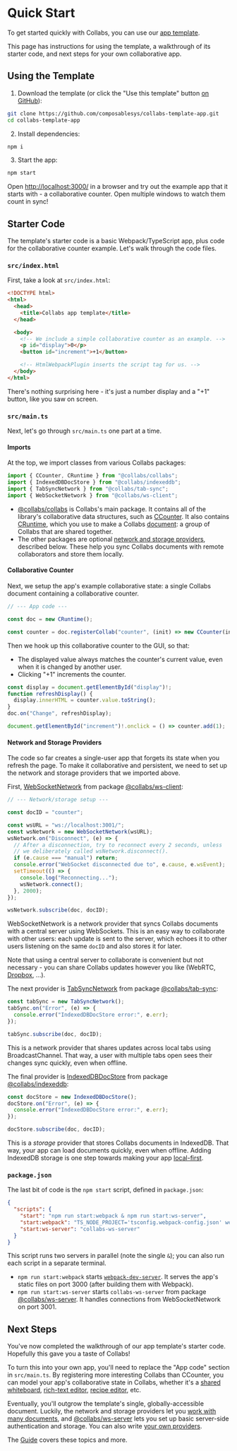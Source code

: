 # Quick Start

To get started quickly with Collabs, you can use our [app template](https://github.com/composablesys/collabs-template-app).

This page has instructions for using the template, a walkthrough of its starter code, and next steps for your own collaborative app.

## Using the Template

1. Download the template (or click the "Use this template" button [on GitHub](https://github.com/composablesys/collabs-template-app)):

```bash
git clone https://github.com/composablesys/collabs-template-app.git
cd collabs-template-app
```

2. Install dependencies:

```bash
npm i
```

3. Start the app:

```bash
npm start
```

Open [http://localhost:3000/](http://localhost:3000/) in a browser and try out the example app that it starts with - a collaborative counter. Open multiple windows to watch them count in sync!

## Starter Code

The template's starter code is a basic Webpack/TypeScript app, plus code for the collaborative counter example. Let's walk through the code files.

### `src/index.html`

First, take a look at `src/index.html`:

```html
<!DOCTYPE html>
<html>
  <head>
    <title>Collabs app template</title>
  </head>

  <body>
    <!-- We include a simple collaborative counter as an example. -->
    <p id="display">0</p>
    <button id="increment">+1</button>

    <!-- HtmlWebpackPlugin inserts the script tag for us. -->
  </body>
</html>
```

There's nothing surprising here - it's just a number display and a "+1" button, like you saw on screen.

### `src/main.ts`

Next, let's go through `src/main.ts` one part at a time.

#### Imports

At the top, we import classes from various Collabs packages:

```ts
import { CCounter, CRuntime } from "@collabs/collabs";
import { IndexedDBDocStore } from "@collabs/indexeddb";
import { TabSyncNetwork } from "@collabs/tab-sync";
import { WebSocketNetwork } from "@collabs/ws-client";
```

- [@collabs/collabs](https://www.npmjs.com/package/@collabs/collabs) is Collabs's main package. It contains all of the library's collaborative data structures, such as [CCounter](./api/collabs/classes/CCounter.html). It also contains [CRuntime](./api/collabs/classes/CRuntime.html), which you use to make a Collabs [document](./guide/documents.html): a group of Collabs that are shared together.
- The other packages are optional [network and storage providers](./guide/providers.html), described below. These help you sync Collabs documents with remote collaborators and store them locally.

#### Collaborative Counter

Next, we setup the app's example collaborative state: a single Collabs document containing a collaborative counter.

```ts
// --- App code ---

const doc = new CRuntime();

const counter = doc.registerCollab("counter", (init) => new CCounter(init));
```

Then we hook up this collaborative counter to the GUI, so that:

- The displayed value always matches the counter's current value, even when it is changed by another user.
- Clicking "+1" increments the counter.

```ts
const display = document.getElementById("display")!;
function refreshDisplay() {
  display.innerHTML = counter.value.toString();
}
doc.on("Change", refreshDisplay);

document.getElementById("increment")!.onclick = () => counter.add(1);
```

#### Network and Storage Providers

The code so far creates a single-user app that forgets its state when you refresh the page. To make it collaborative and persistent, we need to set up the network and storage providers that we imported above.

First, [WebSocketNetwork](./api/ws-client/classes/WebSocketNetwork.html) from package [@collabs/ws-client](https://www.npmjs.com/package/@collabs/ws-client):

```ts
// --- Network/storage setup ---

const docID = "counter";

const wsURL = "ws://localhost:3001/";
const wsNetwork = new WebSocketNetwork(wsURL);
wsNetwork.on("Disconnect", (e) => {
  // After a disconnection, try to reconnect every 2 seconds, unless
  // we deliberately called wsNetwork.disconnect().
  if (e.cause === "manual") return;
  console.error("WebSocket disconnected due to", e.cause, e.wsEvent);
  setTimeout(() => {
    console.log("Reconnecting...");
    wsNetwork.connect();
  }, 2000);
});

wsNetwork.subscribe(doc, docID);
```

WebSocketNetwork is a network provider that syncs Collabs documents with a central server using WebSockets. This is an easy way to collaborate with other users: each update is sent to the server, which echoes it to other users listening on the same `docID` and also stores it for later.

Note that using a central server to collaborate is convenient but not necessary - you can share Collabs updates however you like (WebRTC, [Dropbox](https://github.com/mweidner037/fileshare-recipe-editor/), ...).

The next provider is [TabSyncNetwork](./api/tab-sync/classes/TabSyncNetwork.html) from package [@collabs/tab-sync](https://www.npmjs.com/package/@collabs/tab-sync):

```ts
const tabSync = new TabSyncNetwork();
tabSync.on("Error", (e) => {
  console.error("IndexedDBDocStore error:", e.err);
});

tabSync.subscribe(doc, docID);
```

This is a network provider that shares updates across local tabs using BroadcastChannel. That way, a user with multiple tabs open sees their changes sync quickly, even when offline.

The final provider is [IndexedDBDocStore](./api/indexeddb/classes/IndexedDBDocStore.html) from package [@collabs/indexeddb](https://www.npmjs.com/package/@collabs/indexeddb):

```ts
const docStore = new IndexedDBDocStore();
docStore.on("Error", (e) => {
  console.error("IndexedDBDocStore error:", e.err);
});

docStore.subscribe(doc, docID);
```

This is a _storage_ provider that stores Collabs documents in IndexedDB. That way, your app can load documents quickly, even when offline. Adding IndexedDB storage is one step towards making your app [local-first](https://www.inkandswitch.com/local-first/).

### `package.json`

The last bit of code is the `npm start` script, defined in `package.json`:

```json
{
  "scripts": {
    "start": "npm run start:webpack & npm run start:ws-server",
    "start:webpack": "TS_NODE_PROJECT='tsconfig.webpack-config.json' webpack-dev-server",
    "start:ws-server": "collabs-ws-server"
  }
}
```

This script runs two servers in parallel (note the single `&`); you can also run each script in a separate terminal.

- `npm run start:webpack` starts [`webpack-dev-server`](https://webpack.js.org/configuration/dev-server/). It serves the app's static files on port 3000 (after building them with Webpack).
- `npm run start:ws-server` starts `collabs-ws-server` from package [@collabs/ws-server](https://www.npmjs.com/package/@collabs/ws-server). It handles connections from WebSocketNetwork on port 3001.

## Next Steps

You've now completed the walkthrough of our app template's starter code. Hopefully this gave you a taste of Collabs!

To turn this into your own app, you'll need to replace the "App code" section in `src/main.ts`. By registering more interesting Collabs than CCounter, you can model your app's collaborative state in Collabs, whether it's a [shared whiteboard](https://collabs-demos.herokuapp.com/whiteboard/), [rich-text editor](https://collabs-demos.herokuapp.com/rich-text/), [recipe editor](https://collabs-demos.herokuapp.com/recipe-editor/), etc.

Eventually, you'll outgrow the template's single, globally-accessible document. Luckily, the network and storage providers let you [work with many documents](./guide/providers.html#collabs-providers), and [@collabs/ws-server](https://www.npmjs.com/package/@collabs/ws-server) lets you set up basic server-side authentication and storage. You can also write [your own providers](./guide/providers.html#manual).

The [Guide](./guide/) covers these topics and more.
